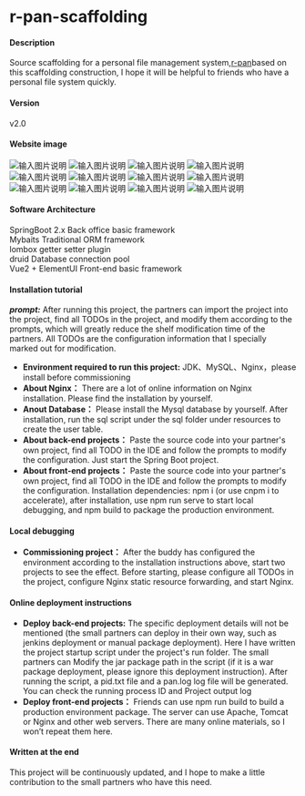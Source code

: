 # r-pan-scaffolding

#### Description
Source scaffolding for a personal file management system,[r-pan](http://pan.rubinchu.com)based on this scaffolding construction, I hope it will be helpful to friends who have a personal file system quickly.

#### Version 
v2.0

#### Website image
![输入图片说明](https://images.gitee.com/uploads/images/2020/0321/093944_ed89b5a3_1506368.png "WX20200321-093130@2x.png")
![输入图片说明](https://images.gitee.com/uploads/images/2020/0321/093953_0681943e_1506368.png "WX20200321-093154@2x.png")
![输入图片说明](https://images.gitee.com/uploads/images/2020/0321/094001_bbf509d9_1506368.png "WX20200321-093254@2x.png")
![输入图片说明](https://images.gitee.com/uploads/images/2020/0321/094010_fab361a4_1506368.png "WX20200321-093304@2x.png")
![输入图片说明](https://images.gitee.com/uploads/images/2020/0321/094022_01d7ff6a_1506368.png "WX20200321-093351@2x.png")
![输入图片说明](https://images.gitee.com/uploads/images/2020/0321/094029_246d5502_1506368.png "WX20200321-093413@2x.png")
![输入图片说明](https://images.gitee.com/uploads/images/2020/0321/094039_2a92e402_1506368.png "WX20200321-093437@2x.png")
![输入图片说明](https://images.gitee.com/uploads/images/2020/0321/094051_79c0b627_1506368.png "WX20200321-093458@2x.png")
![输入图片说明](https://images.gitee.com/uploads/images/2020/0321/094101_76a6cdce_1506368.png "WX20200321-093538@2x.png")
![输入图片说明](https://images.gitee.com/uploads/images/2020/0321/094109_f37c3c23_1506368.png "WX20200321-093627@2x.png")
![输入图片说明](https://images.gitee.com/uploads/images/2020/0321/094118_ed112c2c_1506368.png "WX20200321-093705@2x.png")
![输入图片说明](https://images.gitee.com/uploads/images/2020/0321/094127_f2604d8e_1506368.png "WX20200321-093724@2x.png")

#### Software Architecture

SpringBoot 2.x Back office basic framework  
Mybaits Traditional ORM framework  
lombox getter setter plugin  
druid Database connection pool   
Vue2 + ElementUI Front-end basic framework  

#### Installation tutorial

 **_prompt:_** After running this project, the partners can import the project into the project, find all TODOs in the project, and modify them according to the prompts, which will greatly reduce the shelf modification time of the partners. All TODOs are the configuration information that I specially marked out for modification.
*  **Environment required to run this project:** JDK、MySQL、Nginx，please install before commissioning  
*  **About Nginx：** There are a lot of online information on Nginx installation. Please find the installation by yourself. 
*  **Anout Database：** Please install the Mysql database by yourself. After installation, run the sql script under the sql folder under resources to create the user table.
*  **About back-end projects：** Paste the source code into your partner's own project, find all TODO in the IDE and follow the prompts to modify the configuration. Just start the Spring Boot project.
*  **About front-end projects：** Paste the source code into your partner's own project, find all TODO in the IDE and follow the prompts to modify the configuration. Installation dependencies: npm i (or use cnpm i to accelerate), after installation, use npm run serve to start local debugging, and npm build to package the production environment.

#### Local debugging

*   **Commissioning project：** After the buddy has configured the environment according to the installation instructions above, start two projects to see the effect. Before starting, please configure all TODOs in the project, configure Nginx static resource forwarding, and start Nginx.

#### Online deployment instructions

*   **Deploy back-end projects:** The specific deployment details will not be mentioned (the small partners can deploy in their own way, such as jenkins deployment or manual package deployment). Here I have written the project startup script under the project's run folder. The small partners can Modify the jar package path in the script (if it is a war package deployment, please ignore this deployment instruction). After running the script, a pid.txt file and a pan.log log file will be generated. You can check the running process ID and Project output log
*   **Deploy front-end projects：** Friends can use npm run build to build a production environment package. The server can use Apache, Tomcat or Nginx and other web servers. There are many online materials, so I won’t repeat them here.

#### Written at the end

This project will be continuously updated, and I hope to make a little contribution to the small partners who have this need.